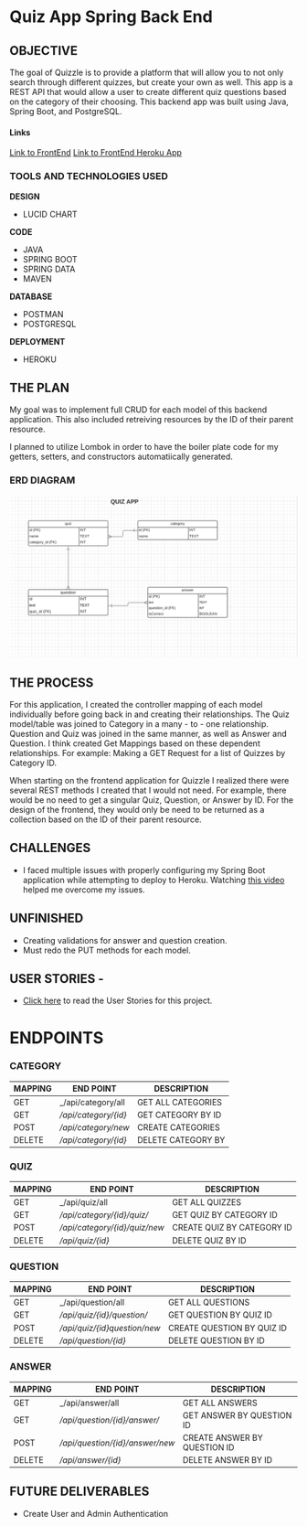 # **Quiz App Spring Back End**

## OBJECTIVE

The goal of Quizzle is to provide a platform that will allow you to not only search through different quizzes, but create your own as well. This app is a REST API that would allow a user to create different quiz questions based on the category of their choosing. This backend app was built using Java, Spring Boot, and PostgreSQL.

#### Links
[Link to FrontEnd](https://github.com/CodingVenus/Quiz-App-FrontEnd) 
[Link to FrontEnd Heroku App](https://quizzle-angular-app.herokuapp.com/)


### TOOLS AND TECHNOLOGIES USED
**DESIGN**
- LUCID CHART

**CODE**
- JAVA
- SPRING BOOT
- SPRING DATA
- MAVEN

**DATABASE**
- POSTMAN
- POSTGRESQL

**DEPLOYMENT**
- HEROKU


## THE PLAN
My goal was to implement full CRUD for each model of this backend application. This also included retreiving resources by the ID of their parent resource.   

I planned to utilize Lombok in order to have the boiler plate code for my getters, setters, and constructors automatiically generated.

### ERD DIAGRAM
![ERD Diagram](planning/Quiz-App-UML-Diagram.png)


## THE PROCESS
For this application, I created the controller mapping of each model individually before going back in and creating their relationships. The Quiz model/table was joined to Category in a many - to - one relationship. Question and Quiz was joined in the same manner, as well as Answer and Question. I think created Get Mappings based on these dependent relationships. For example: Making a GET Request for a list of Quizzes by Category ID. 

When starting on the frontend application for Quizzle I realized there were several REST methods I created that I would not need. For example, there would be no need to get a singular Quiz, Question, or Answer by ID. For the design of the frontend, they would only be need to be returned as a collection based on the ID of their parent resource. 

## CHALLENGES
- I faced multiple issues with properly configuring my Spring Boot application while attempting to deploy to Heroku. Watching [this video](https://www.youtube.com/watch?v=y_idn12FB18) helped me overcome my issues.


## UNFINISHED
- Creating validations for answer and question creation.
- Must redo the PUT methods for each model. 

## USER STORIES -
                                                              
- [Click here](planning/UserStories.txt) to read the User Stories for this project.


# ENDPOINTS
### CATEGORY

| MAPPING | END POINT            |DESCRIPTION
|---------|----------------------|----------------------------|
| GET     | _/api/category/all     | GET ALL CATEGORIES
| GET     | _/api/category/{id}_ | GET CATEGORY BY ID
| POST    | _/api/category/new_      | CREATE CATEGORIES
| DELETE  | _/api/category/{id}_ | DELETE CATEGORY BY 


### QUIZ

| MAPPING | END POINT            |DESCRIPTION
|---------|----------------------|----------------------------|
| GET     | _/api/quiz/all     | GET ALL QUIZZES
| GET     | _/api/category/{id}/quiz/_ | GET QUIZ BY CATEGORY ID
| POST    | _/api/category/{id}/quiz/new_      | CREATE QUIZ BY CATEGORY ID
| DELETE  | _/api/quiz/{id}_ | DELETE QUIZ BY ID


### QUESTION

| MAPPING | END POINT            |DESCRIPTION
|---------|----------------------|----------------------------|
| GET     | _/api/question/all     | GET ALL QUESTIONS
| GET     | _/api/quiz/{id}/question/_ | GET QUESTION BY QUIZ ID
| POST    | _/api/quiz/{id}question/new_      | CREATE QUESTION BY QUIZ ID
| DELETE  | _/api/question/{id}_ | DELETE QUESTION BY ID

### ANSWER

| MAPPING | END POINT            |DESCRIPTION
|---------|----------------------|----------------------------|
| GET     | _/api/answer/all     | GET ALL ANSWERS
| GET     | _/api/question/{id}/answer/_ | GET ANSWER BY QUESTION ID
| POST    | _/api/question/{id}/answer/new_      | CREATE ANSWER BY QUESTION ID
| DELETE  | _/api/answer/{id}_ | DELETE ANSWER BY ID




## FUTURE DELIVERABLES
- Create User and Admin Authentication
